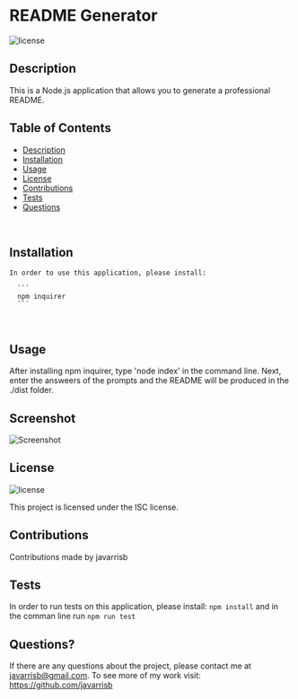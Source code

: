 

  # README Generator <br />

  ![license](https://img.shields.io/badge/License-ISC-blue.svg) <br />
   
  ## Description
  This is a Node.js application that allows you to generate a professional README. <br />


  ## Table of Contents

  - [Description](#description)
  - [Installation](#installation)
  - [Usage](#usage)
  - [License](#license)
  - [Contributions](#contributions)
  - [Tests](#tests)
  - [Questions](#questions)

  <br />

  ## Installation

  ```
  In order to use this application, please install:
    
    ```
    npm inquirer
    ```
  ```
  <br />

  ## Usage

  After installing npm inquirer, type 'node index' in the command line. Next, enter the answeers of the prompts and the README will be produced in the ./dist folder. <br />

  ## Screenshot 

  ![Screenshot ](https://user-images.githubusercontent.com/89273544/145730253-4d1c7558-2490-472f-93af-4f62fc11ceec.png)

  ## License
  ![license](https://img.shields.io/badge/License-ISC-blue.svg)

  
  This project is licensed under the ISC license. <br />

  ## Contributions

  Contributions made by javarrisb <br />

  ## Tests 

  In order to run tests on this application, please install:
    ```
    npm install
    ```
    and in the comman line run `npm run test` <br />

  ## Questions?

  If there are any questions about the project, please contact me at javarrisb@gmail.com. To see more of my work visit: https://github.com/javarrisb

